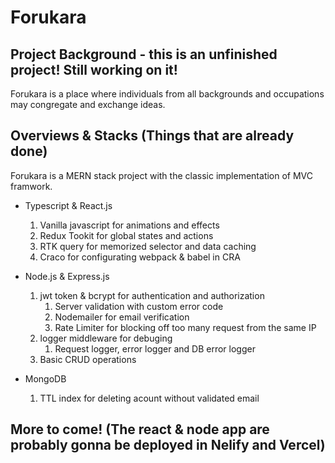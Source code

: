 # Forukara
## Project Background - this is an unfinished project! Still working on it!
Forukara is a place where individuals from all backgrounds and occupations may congregate and exchange ideas.

## Overviews & Stacks (Things that are already done)
Forukara is a MERN stack project with the classic implementation of MVC framwork.
* Typescript & React.js 
  1. Vanilla javascript for animations and effects                   
  2. Redux Tookit for global states and actions
  3. RTK query for memorized selector and data caching
  4. Craco for configurating webpack & babel in CRA

* Node.js & Express.js
  1. jwt token & bcrypt for authentication and authorization
     1. Server validation with custom error code
     2. Nodemailer for email verification
     3. Rate Limiter for blocking off too many request from the same IP
  2. logger middleware for debuging
     1. Request logger, error logger and DB error logger
  3. Basic CRUD operations

* MongoDB
  1. TTL index for deleting acount without validated email

## More to come! (The react & node app are probably gonna be deployed in Nelify and Vercel)
